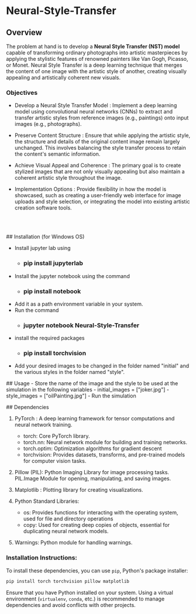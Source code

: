 # Neural-Style-Transfer

## Overview 

<p>The problem at hand is to develop a <b>Neural Style Transfer (NST) model</b> capable of transforming ordinary photographs into artistic masterpieces by applying the stylistic features of renowned painters like Van Gogh, Picasso, or Monet. Neural Style Transfer is a deep learning technique that merges the content of one image with the artistic style of another, creating visually appealing and artistically coherent new visuals.
</p>

### Objectives

- Develop a Neural Style Transfer Model : Implement a deep learning model using convolutional neural networks (CNNs) to extract and transfer artistic styles from reference images (e.g., paintings) onto input images (e.g., photographs).

- Preserve Content Structure : Ensure that while applying the artistic style, the structure and details of the original content image remain largely unchanged. This involves balancing the style transfer process to retain the content's semantic information.

- Achieve Visual Appeal and Coherence : The primary goal is to create stylized images that are not only visually appealing but also maintain a coherent artistic style throughout the image.

- Implementation Options : Provide flexibility in how the model is showcased, such as creating a user-friendly web interface for image uploads and style selection, or integrating the model into existing artistic creation software tools.
<br>
<br>

<p>
## Installation (for Windows OS)

- Install jupyter lab using
  - <h3>pip install jupyterlab </h3>
- Install the jupyter notebook using the command
  - <h3> pip install notebook</h3>
- Add it as a path environment variable in your system.
- Run the command
  - <h3> jupyter notebook Neural-Style-Transfer </h3>
- install the required packages
  - <h3> pip install torchvision </h3>
- Add your desired images to be changed in the folder named "initial" and the various styles in the folder named "style".
</p>

<p>
## Usage 
- Store the name of the image and the style to be used at the simulation in the following variables
  - initial_images = ["joker.jpg"] 
  - style_images = ["oilPainting.jpg"]
- Run the simulation
</p>
<p>
  ## Dependencies

  1. PyTorch : A deep learning framework for tensor computations and neural network training.
     - torch: Core PyTorch library.
     - torch.nn: Neural network module for building and training networks.
     - torch.optim: Optimization algorithms for gradient descent
     - torchvision: Provides datasets, transforms, and pre-trained models for computer vision tasks.
      
  2. Pillow (PIL): Python Imaging Library for image processing tasks. PIL.Image Module for opening, manipulating, and saving images.
  3. Matplotlib : Plotting library for creating visualizations.
  4. Python Standard Libraries:
     - os: Provides functions for interacting with the operating system, used for file and directory operations
     - copy: Used for creating deep copies of objects, essential for duplicating neural network models.

  5. Warnings: Python module for handling warnings.

### Installation Instructions:
To install these dependencies, you can use `pip`, Python's package installer:

```bash
pip install torch torchvision pillow matplotlib
```

Ensure that you have Python installed on your system. Using a virtual environment (`virtualenv`, `conda`, etc.) is recommended to manage dependencies and avoid conflicts with other projects.
  
</p>

